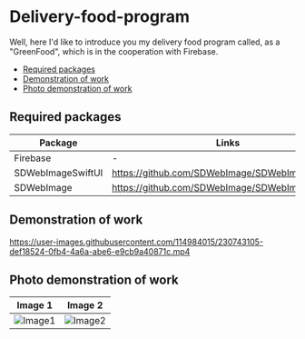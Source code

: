 # Delivery-food-program
Well, here I'd like to introduce you my delivery food program called, as a "GreenFood", which is in the cooperation with Firebase.

-  [Required packages](#Required-packages)
-  [Demonstration of work](#Demonstration-of-work)
-  [Photo demonstration of work](#Photo-demonstration-of-work)

<a name="Required-packages"/></a>
## Required packages
| Package | Links | Version |
| ------ | ------ | ------ |
| Firebase | - | 9.6.0 |
| SDWebImageSwiftUI  | https://github.com/SDWebImage/SDWebImageSwiftUI | 2.2.2 |
| SDWebImage | https://github.com/SDWebImage/SDWebImage | 5.15.0 |

<a name="Demonstration-of-work"/></a>
## Demonstration of work

https://user-images.githubusercontent.com/114984015/230743105-def18524-0fb4-4a6a-abe6-e9cb9a40871c.mp4

<a name="Photo-demonstration-of-work"/></a>
## Photo demonstration of work

Image 1 | Image 2
:-: | :-:
![Image1](https://i.imgur.com/TfKQCRm.png) | ![Image2](https://i.imgur.com/hHUucfw.png)
